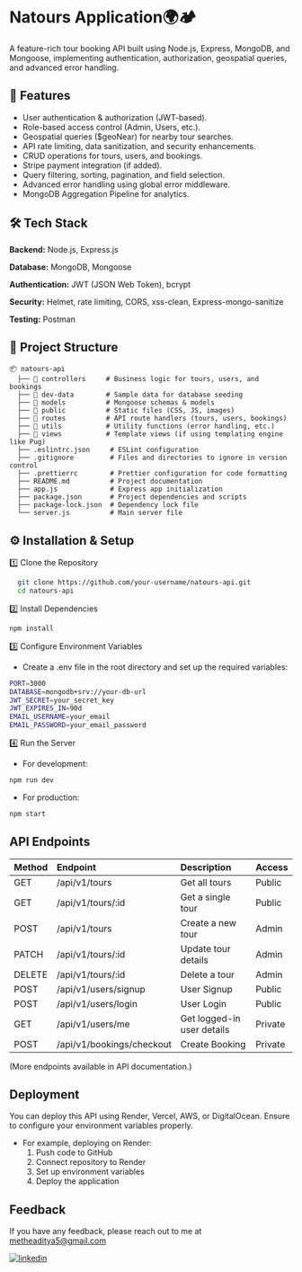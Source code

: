 
# Natours Application🌍🏕️

A feature-rich tour booking API built using Node.js, Express, MongoDB, and Mongoose, implementing authentication, authorization, geospatial queries, and advanced error handling.


## 🚀 Features


- User authentication & authorization (JWT-based).
- Role-based access control (Admin, Users, etc.).
- Geospatial queries ($geoNear) for nearby tour searches.
- API rate limiting, data sanitization, and security enhancements.
- CRUD operations for tours, users, and bookings.
- Stripe payment integration (if added).
- Query filtering, sorting, pagination, and field selection.
- Advanced error handling using global error middleware.
- MongoDB Aggregation Pipeline for analytics.

## 🛠️ Tech Stack

**Backend:** Node.js, Express.js

**Database:** MongoDB, Mongoose

**Authentication:** JWT (JSON Web Token), bcrypt

**Security:** Helmet, rate limiting, CORS, xss-clean, Express-mongo-sanitize

**Testing:** Postman



## 📂 Project Structure
```
📦 natours-api
  ├── 📁 controllers     # Business logic for tours, users, and bookings
  ├── 📁 dev-data        # Sample data for database seeding
  ├── 📁 models          # Mongoose schemas & models
  ├── 📁 public          # Static files (CSS, JS, images)
  ├── 📁 routes          # API route handlers (tours, users, bookings)
  ├── 📁 utils           # Utility functions (error handling, etc.)
  ├── 📁 views           # Template views (if using templating engine like Pug)
  ├── .eslintrc.json     # ESLint configuration
  ├── .gitignore         # Files and directories to ignore in version control
  ├── .prettierrc        # Prettier configuration for code formatting
  ├── README.md          # Project documentation
  ├── app.js             # Express app initialization
  ├── package.json       # Project dependencies and scripts
  ├── package-lock.json  # Dependency lock file
  └── server.js          # Main server file
```
## ⚙️ Installation & Setup

1️⃣ Clone the Repository

```bash
  git clone https://github.com/your-username/natours-api.git
  cd natours-api
```
2️⃣ Install Dependencies
```bash
npm install
```

3️⃣ Configure Environment Variables
- Create a .env file in the root directory and set up the required variables:
```bash
PORT=3000
DATABASE=mongodb+srv://your-db-url
JWT_SECRET=your_secret_key
JWT_EXPIRES_IN=90d
EMAIL_USERNAME=your_email
EMAIL_PASSWORD=your_email_password
```

4️⃣ Run the Server
- For development:

```bash
npm run dev
```

- For production:

```bash
npm start
```


    
## API Endpoints

| Method | Endpoint | Description     | Access |
|:------ |:-------- | :------- | :------------------------- |
| GET | /api/v1/tours | Get all tours | Public |
| GET | /api/v1/tours/:id | Get a single tour | Public |
| POST | /api/v1/tours | Create a new tour | Admin |
| PATCH | /api/v1/tours/:id | Update tour details | Admin |
| DELETE | /api/v1/tours/:id | Delete a tour | Admin |
| POST | /api/v1/users/signup | User Signup | Public |
| POST | /api/v1/users/login | User Login | Public |
| GET | /api/v1/users/me | Get logged-in user details | Private |
| POST | /api/v1/bookings/checkout | Create Booking | Private |


(More endpoints available in API documentation.)


## Deployment

You can deploy this API using Render, Vercel, AWS, or DigitalOcean. Ensure to configure your environment variables properly.

- For example, deploying on Render:
    1. Push code to GitHub 
    2. Connect repository to Render
    3. Set up environment variables
    4. Deploy the application


## Feedback

If you have any feedback, please reach out to me at metheaditya5@gmail.com 

[![linkedin](https://img.shields.io/badge/linkedin-0A66C2?style=for-the-badge&logo=linkedin&logoColor=white)](https://www.linkedin.com/in/aditya-methe-238930242/)


